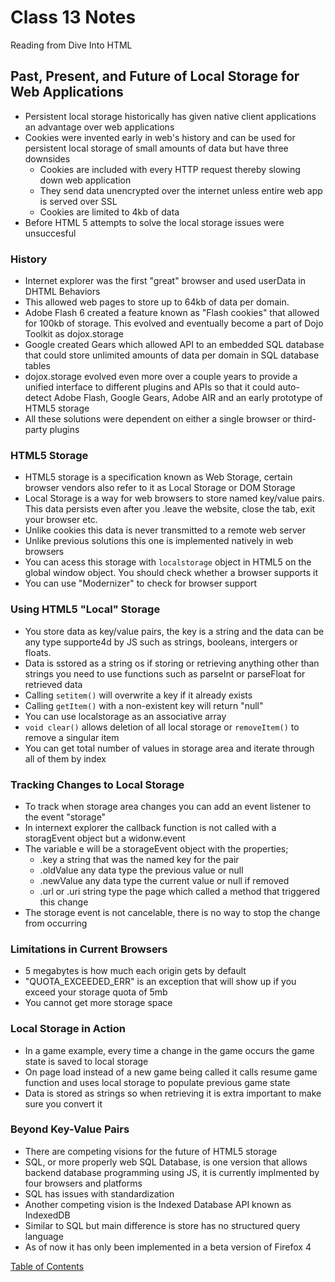 # Class 13 Notes
Reading from Dive Into HTML

## Past, Present, and Future of Local Storage for Web Applications
* Persistent local storage historically has given native client applications an advantage over web applications
* Cookies were invented early in web's history and can be used for persistent local storage of small amounts of data but have three downsides
    * Cookies are included with every HTTP request thereby slowing down web application
    * They send data unencrypted over the internet unless entire web app is served over SSL
    * Cookies are limited to 4kb of data
* Before HTML 5 attempts to solve the local storage issues were unsuccesful

### History
* Internet explorer was the first "great" browser and used userData in DHTML Behaviors
* This allowed web pages to store up to 64kb of data per domain.
* Adobe Flash 6 created a feature known as "Flash cookies" that allowed for 100kb of storage. This evolved and eventually become a part of Dojo Toolkit as dojox.storage
* Google created Gears which allowed API to an embedded SQL database that could store unlimited amounts of data per domain in SQL database tables
* dojox.storage evolved even more over a couple years to provide a unified interface to different plugins and APIs so that it could auto-detect Adobe Flash, Google Gears, Adobe AIR and an early prototype of HTML5 storage
* All these solutions were dependent on either a single browser or third-party plugins

### HTML5 Storage
* HTML5 storage is a specification known as Web Storage, certain browser vendors also refer to it as Local Storage or DOM Storage
* Local Storage is a way for web browsers to store named key/value pairs. This data persists even after you .leave the website, close the tab, exit your browser etc.
* Unlike cookies this data is never transmitted to a remote web server
* Unlike previous solutions this one is implemented natively in web browsers
* You can acess this storage with ```localstorage``` object in HTML5 on the global window object. You should check whether a browser supports it
* You can use "Modernizer" to check for browser support

### Using HTML5 "Local" Storage
* You store data as key/value pairs, the key is a string and the data can be any type supporte4d by JS such as strings, booleans, intergers or floats.
* Data is sstored as a string os if storing or retrieving anything other than strings you need to use functions such as parseInt or parseFloat for retrieved data
* Calling ```setitem()``` will overwrite a key if it already exists
* Calling ```getItem()``` with a non-existent key will return "null"
* You can use localstorage as an associative array
* ```void clear()``` allows deletion of all local storage or ```removeItem()``` to remove a singular item
* You can get total number of values in storage area and iterate through all of them by index

### Tracking Changes to Local Storage
* To track when storage area changes you can add an event listener to the event "storage"
* In internext explorer the callback function is not called with a storagEvent object but a widonw.event
* The variable e will be a storageEvent object with the properties;
    * .key a string that was the named key for the pair
    * .oldValue any data type the previous value or null
    * .newValue any data type the current value or null if removed
    * .url or .uri string type the page which called a method that triggered this change
* The storage event is not cancelable, there is no way to stop the change from occurring

### Limitations in Current Browsers
* 5 megabytes is how much each origin gets by default
* "QUOTA_EXCEEDED_ERR" is an exception that will show up if you exceed your storage quota of 5mb
* You cannot get more storage space

### Local Storage in Action
* In a game example, every time a change in the game occurs the game state is saved to local storage
* On page load instead of a new game being called it calls resume game function and uses local storage to populate previous game state
* Data is stored as strings so when retrieving it is extra important to make sure you convert it

### Beyond Key-Value Pairs
* There are competing visions for the future of HTML5 storage
* SQL, or more properly web SQL Database, is one version that allows backend database programming using JS, it is currently implmented by four browsers and platforms
* SQL has issues with standardization
* Another competing vision is the Indexed Database API known as IndexedDB
* Similar to SQL but main difference is store has no structured query language
* As of now it has only been implemented in a beta version of Firefox 4


[Table of Contents](README.md)